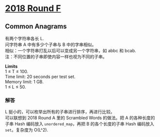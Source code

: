 # [2018 Round F](https://codingcompetitions.withgoogle.com/kickstart/round/0000000000050e07)

## Common Anagrams
有两个字符串各长 L.  
问字符串 A 中有多少个子串与 B 中的字串相似。  
相似：一个字符串打乱以后可以变成另一个字符串，如 abbc 和 bcab.  
注：不同位置的子串即使内容一样也视为不同的子串。

**Limits**   
1 ≤ T ≤ 100.  
Time limit: 20 seconds per test set.  
Memory limit: 1 GB.  
1 ≤ L ≤ 50.  

### 解答
L 挺小的，可以枚举出所有的子串进行排序，再进行比较。  
可以联想到 2018 Round A 里的 Scrambled Words 的做法。把 A 的各种长度的子串 Hash 编码放入 `unordered_map`，再把 B 的各个长度的子串 Hash 编码放入 `set`。复杂度为 O(L^2).